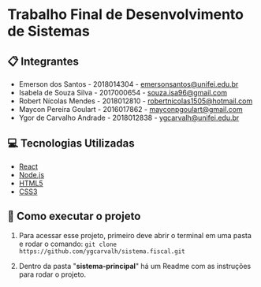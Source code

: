 # Trabalho Final de Desenvolvimento de Sistemas

## 📋 Integrantes
* Emerson dos Santos - 2018014304 - emersonsantos@unifei.edu.br
* Isabela de Souza Silva - 2017000654 - souza.isa96@gmail.com
* Robert Nícolas Mendes - 2018012810 - robertnicolas1505@hotmail.com
* Maycon Pereira Goulart - 2016017862 - mayconpgoulart@gmail.com
* Ygor de Carvalho Andrade - 2018012838 - ygcarvalh@unifei.edu.br
  
## 💻 Tecnologias Utilizadas
- [React](https://reactjs.org)
- [Node.js](https://nodejs.org/)
- [HTML5](https://developer.mozilla.org/pt-BR/docs/Web/Guide/HTML/HTML5)
- [CSS3](https://developer.mozilla.org/pt-BR/docs/Web/CSS)

## 📃 Como executar o projeto
 1. Para acessar esse projeto, primeiro deve abrir o terminal em uma pasta e rodar o comando:
 `git clone https://github.com/ygcarvalh/sistema.fiscal.git`

2. Dentro da pasta "**sistema-principal**" há um Readme com as instruções para rodar o projeto.
